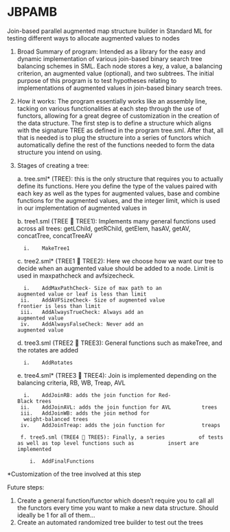 # JBPAMB
Join-based parallel augmented map structure builder in Standard ML for testing different ways to allocate augmented values to nodes

1.	Broad Summary of program: Intended as a library for the easy and dynamic implementation of various join-based binary search tree balancing schemes in SML. Each node stores a key, a value, a balancing criterion, an augmented value (optional), and two subtrees. The initial purpose of this program is to test hypotheses relating to implementations of augmented values in join-based binary search trees.

2.	How it works: The program essentially works like an assembly line, tacking on various functionalities at each step through the use of functors, allowing for a great degree of customization in the creation of the data structure. The first step is to define a structure which aligns with the signature TREE as defined in the program tree.sml. After that, all that is needed is to plug the structure into a series of functors which automatically define the rest of the functions needed to form the data structure you intend on using.

3.	Stages of creating a tree:
   
      a.	tree.sml* (TREE):  this is the only structure          that requires you to actually define its functions.       Here you define the type of the values paired with        each key as well as the types for augmented values,       base and combine functions for the augmented              values, and the integer limit, which is used in our       implementation of augmented values in

      b.	tree1.sml (TREE  TREE1): Implements many              general functions used across all trees: getLChild,       getRChild, getElem, hasAV, getAV, concatTree,             concatTreeAV

  	      i.	MakeTree1

      c.	tree2.sml* (TREE1  TREE2): Here we choose how         we want our tree to decide when an augmented value        should be added to a node. Limit is used in               maxpathcheck and avfsizecheck.

  	      i.	AddMaxPathCheck- Size of max path to an                augmented value or leaf is less than limit
         ii.	AddAVFSizeCheck- Size of augmented value            frontier is less than limit
         iii.	AddAlwaysTrueCheck: Always add an                   augmented value
         iv.	AddAlwaysFalseCheck: Never add an                   augmented value

      d.	tree3.sml (TREE2  TREE3):  General functions          such as makeTree, and the rotates are added

  	      i.	AddRotates

      e.	tree4.sml* (TREE3  TREE4): Join is implemented        depending on the balancing criteria, RB, WB, Treap,       AVL

  	      i.	AddJoinRB: adds the join function for Red-             Black trees
         ii.	AddJoinAVL: adds the join function for AVL          trees
         iii.	AddJoinWB: adds the join method for
  	      weight-balanced trees
         iv.	AddJoinTreap: adds the join function for            treaps

         f.	tree5.sml (TREE4  TREE5): Finally, a series           of tests as well as top level functions such as           insert are implemented

  	        i.	AddFinalFunctions
  	
*Customization of the tree involved at this step


Future steps:
1.	Create a general function/functor which doesn’t require you to call all the functors every time you want to make a new data structure. Should ideally be 1 for all of them…
2.	Create an automated randomized  tree builder to test out the trees

